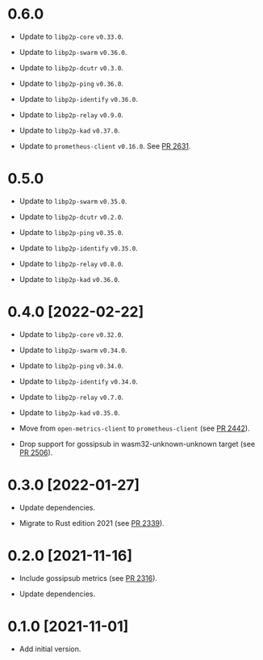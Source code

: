 # 0.6.0

- Update to `libp2p-core` `v0.33.0`.

- Update to `libp2p-swarm` `v0.36.0`.

- Update to `libp2p-dcutr` `v0.3.0`.

- Update to `libp2p-ping` `v0.36.0`.

- Update to `libp2p-identify` `v0.36.0`.

- Update to `libp2p-relay` `v0.9.0`.

- Update to `libp2p-kad` `v0.37.0`.

- Update to `prometheus-client` `v0.16.0`. See [PR 2631].

[PR 2631]: https://github.com/libp2p/rust-libp2p/pull/2631

# 0.5.0

- Update to `libp2p-swarm` `v0.35.0`.

- Update to `libp2p-dcutr` `v0.2.0`.

- Update to `libp2p-ping` `v0.35.0`.

- Update to `libp2p-identify` `v0.35.0`.

- Update to `libp2p-relay` `v0.8.0`.

- Update to `libp2p-kad` `v0.36.0`.

# 0.4.0 [2022-02-22]

- Update to `libp2p-core` `v0.32.0`.

- Update to `libp2p-swarm` `v0.34.0`.

- Update to `libp2p-ping` `v0.34.0`.

- Update to `libp2p-identify` `v0.34.0`.

- Update to `libp2p-relay` `v0.7.0`.

- Update to `libp2p-kad` `v0.35.0`.

- Move from `open-metrics-client` to `prometheus-client` (see [PR 2442]).

- Drop support for gossipsub in wasm32-unknown-unknown target (see [PR 2506]).

[PR 2442]: https://github.com/libp2p/rust-libp2p/pull/2442
[PR 2506]: https://github.com/libp2p/rust-libp2p/pull/2506

# 0.3.0 [2022-01-27]

- Update dependencies.

- Migrate to Rust edition 2021 (see [PR 2339]).

[PR 2339]: https://github.com/libp2p/rust-libp2p/pull/2339

# 0.2.0 [2021-11-16]

- Include gossipsub metrics (see [PR 2316]).

- Update dependencies.

[PR 2316]: https://github.com/libp2p/rust-libp2p/pull/2316

# 0.1.0 [2021-11-01]

- Add initial version.
